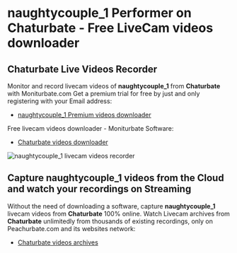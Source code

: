 # naughtycouple_1 Performer on Chaturbate - Free LiveCam videos downloader

## Chaturbate Live Videos Recorder

Monitor and record livecam videos of **naughtycouple_1** from **Chaturbate** with Moniturbate.com
Get a premium trial for free by just and only registering with your Email address:
* [naughtycouple_1 Premium videos downloader](https://moniturbate.com/request-demo-licence-key.html)

Free livecam videos downloader - Moniturbate Software:
* [Chaturbate videos downloader](https://moniturbate.com/moniturbate-download-software.html)

![naughtycouple_1 livecam videos recorder](https://peachurnet.com/templates/moniturbate-software.png)


## Capture naughtycouple_1 videos from the Cloud and watch your recordings on Streaming

Without the need of downloading a software, capture **naughtycouple_1** livecam videos from **Chaturbate** 100% online.
Watch Livecam archives from **Chaturbate** unlimitedly from thousands of existing recordings, only on Peachurbate.com and its websites network:
* [Chaturbate videos archives](https://peachurnet.com/)